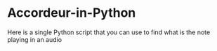 # Accordeur-in-Python
Here is a single Python script that you can use to find what is the note playing in an audio 

